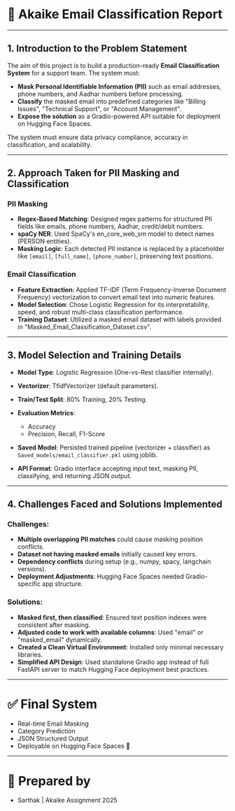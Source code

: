 # 📄 Akaike Email Classification Report

---

## 1. Introduction to the Problem Statement

The aim of this project is to build a production-ready **Email Classification System** for a support team. The system must:
- **Mask Personal Identifiable Information (PII)** such as email addresses, phone numbers, and Aadhar numbers before processing.
- **Classify** the masked email into predefined categories like "Billing Issues", "Technical Support", or "Account Management".
- **Expose the solution** as a Gradio-powered API suitable for deployment on Hugging Face Spaces.

The system must ensure data privacy compliance, accuracy in classification, and scalability.

---

## 2. Approach Taken for PII Masking and Classification

### PII Masking
- **Regex-Based Matching**: Designed regex patterns for structured PII fields like emails, phone numbers, Aadhar, credit/debit numbers.
- **spaCy NER**: Used SpaCy's en_core_web_sm model to detect names (PERSON entities).
- **Masking Logic**: Each detected PII instance is replaced by a placeholder like `[email]`, `[full_name]`, `[phone_number]`, preserving text positions.

### Email Classification
- **Feature Extraction**: Applied TF-IDF (Term Frequency-Inverse Document Frequency) vectorization to convert email text into numeric features.
- **Model Selection**: Chose Logistic Regression for its interpretability, speed, and robust multi-class classification performance.
- **Training Dataset**: Utilized a masked email dataset with labels provided in "Masked_Email_Classification_Dataset.csv".

---

## 3. Model Selection and Training Details

- **Model Type**: Logistic Regression (One-vs-Rest classifier internally).
- **Vectorizer**: TfidfVectorizer (default parameters).
- **Train/Test Split**: 80% Training, 20% Testing.
- **Evaluation Metrics**:
  - Accuracy
  - Precision, Recall, F1-Score

- **Saved Model**: Persisted trained pipeline (vectorizer + classifier) as `Saved_models/email_classifier.pkl` using joblib.
- **API Format**: Gradio interface accepting input text, masking PII, classifying, and returning JSON output.

---

## 4. Challenges Faced and Solutions Implemented

### Challenges:
- **Multiple overlapping PII matches** could cause masking position conflicts.
- **Dataset not having masked emails** initially caused key errors.
- **Dependency conflicts** during setup (e.g., numpy, spacy, langchain versions).
- **Deployment Adjustments**: Hugging Face Spaces needed Gradio-specific app structure.

### Solutions:
- **Masked first, then classified**: Ensured text position indexes were consistent after masking.
- **Adjusted code to work with available columns**: Used "email" or "masked_email" dynamically.
- **Created a Clean Virtual Environment**: Installed only minimal necessary libraries.
- **Simplified API Design**: Used standalone Gradio app instead of full FastAPI server to match Hugging Face deployment best practices.

---

# ✅ Final System
- Real-time Email Masking
- Category Prediction
- JSON Structured Output
- Deployable on Hugging Face Spaces 🚀

---

# 🧠 Prepared by
- Sarthak | Akaike Assignment 2025

